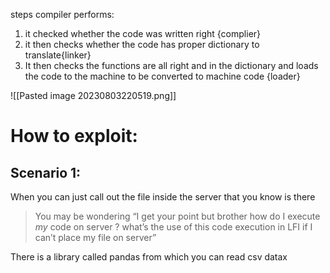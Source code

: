 steps compiler performs:

<ol>
<li> it checked whether the code was written right {complier}</li>
<li> it then checks whether the code has proper dictionary to translate{linker}</li>
<li>It then checks the functions are all right and in the dictionary and loads the code to the machine to be converted to machine code {loader}</li>
</ol>
![[Pasted image 20230803220519.png]]

# How to exploit:
## Scenario 1:
When you can just call out the file inside the server that you know is there 
  

> You may be wondering “I get your point but brother how do I execute _my_ code on server ? what’s the use of this code execution in LFI if I can’t place my file on server”


There is a library called pandas from which you can read csv datax